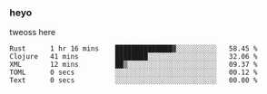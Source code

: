 ### heyo
tweoss here

<!--START_SECTION:waka-->

```text
Rust      1 hr 16 mins    ██████████████▓░░░░░░░░░░   58.45 %
Clojure   41 mins         ████████░░░░░░░░░░░░░░░░░   32.06 %
XML       12 mins         ██▒░░░░░░░░░░░░░░░░░░░░░░   09.37 %
TOML      0 secs          ░░░░░░░░░░░░░░░░░░░░░░░░░   00.12 %
Text      0 secs          ░░░░░░░░░░░░░░░░░░░░░░░░░   00.00 %
```

<!--END_SECTION:waka-->

<!--
**Tweoss/tweoss** is a ✨ _special_ ✨ repository because its `README.md` (this file) appears on your GitHub profile.

Here are some ideas to get you started:

- 🔭 I’m currently working on ...
- 🌱 I’m currently learning ...
- 👯 I’m looking to collaborate on ...
- 🤔 I’m looking for help with ...
- 💬 Ask me about ...
- 📫 How to reach me: ...
- 😄 Pronouns: ...
- ⚡ Fun fact: ...
-->
